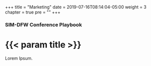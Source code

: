+++
title = "Marketing"
date = 2019-07-16T08:14:04-05:00
weight = 3
chapter = true
pre = ""
+++

### SIM-DFW Conference Playbook

# {{< param title >}}

Lorem Ipsum.